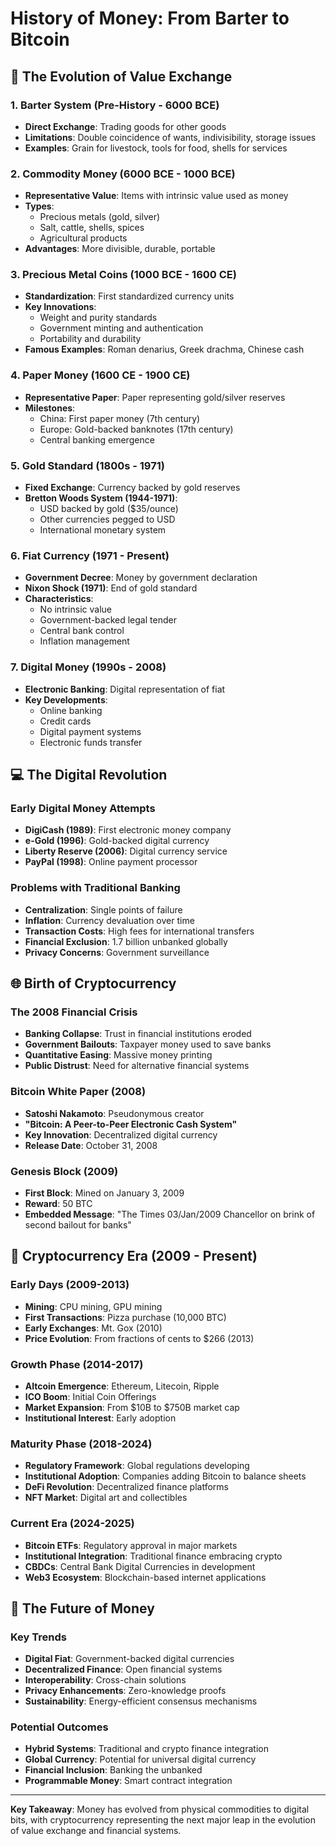 # History of Money: From Barter to Bitcoin

## 🔄 The Evolution of Value Exchange

### 1. Barter System (Pre-History - 6000 BCE)
- **Direct Exchange**: Trading goods for other goods
- **Limitations**: Double coincidence of wants, indivisibility, storage issues
- **Examples**: Grain for livestock, tools for food, shells for services

### 2. Commodity Money (6000 BCE - 1000 BCE)
- **Representative Value**: Items with intrinsic value used as money
- **Types**:
  - Precious metals (gold, silver)
  - Salt, cattle, shells, spices
  - Agricultural products
- **Advantages**: More divisible, durable, portable

### 3. Precious Metal Coins (1000 BCE - 1600 CE)
- **Standardization**: First standardized currency units
- **Key Innovations**:
  - Weight and purity standards
  - Government minting and authentication
  - Portability and durability
- **Famous Examples**: Roman denarius, Greek drachma, Chinese cash

### 4. Paper Money (1600 CE - 1900 CE)
- **Representative Paper**: Paper representing gold/silver reserves
- **Milestones**:
  - China: First paper money (7th century)
  - Europe: Gold-backed banknotes (17th century)
  - Central banking emergence

### 5. Gold Standard (1800s - 1971)
- **Fixed Exchange**: Currency backed by gold reserves
- **Bretton Woods System (1944-1971)**:
  - USD backed by gold ($35/ounce)
  - Other currencies pegged to USD
  - International monetary system

### 6. Fiat Currency (1971 - Present)
- **Government Decree**: Money by government declaration
- **Nixon Shock (1971)**: End of gold standard
- **Characteristics**:
  - No intrinsic value
  - Government-backed legal tender
  - Central bank control
  - Inflation management

### 7. Digital Money (1990s - 2008)
- **Electronic Banking**: Digital representation of fiat
- **Key Developments**:
  - Online banking
  - Credit cards
  - Digital payment systems
  - Electronic funds transfer

## 💻 The Digital Revolution

### Early Digital Money Attempts
- **DigiCash (1989)**: First electronic money company
- **e-Gold (1996)**: Gold-backed digital currency
- **Liberty Reserve (2006)**: Digital currency service
- **PayPal (1998)**: Online payment processor

### Problems with Traditional Banking
- **Centralization**: Single points of failure
- **Inflation**: Currency devaluation over time
- **Transaction Costs**: High fees for international transfers
- **Financial Exclusion**: 1.7 billion unbanked globally
- **Privacy Concerns**: Government surveillance

## 🌐 Birth of Cryptocurrency

### The 2008 Financial Crisis
- **Banking Collapse**: Trust in financial institutions eroded
- **Government Bailouts**: Taxpayer money used to save banks
- **Quantitative Easing**: Massive money printing
- **Public Distrust**: Need for alternative financial systems

### Bitcoin White Paper (2008)
- **Satoshi Nakamoto**: Pseudonymous creator
- **"Bitcoin: A Peer-to-Peer Electronic Cash System"**
- **Key Innovation**: Decentralized digital currency
- **Release Date**: October 31, 2008

### Genesis Block (2009)
- **First Block**: Mined on January 3, 2009
- **Reward**: 50 BTC
- **Embedded Message**: "The Times 03/Jan/2009 Chancellor on brink of second bailout for banks"

## 🚀 Cryptocurrency Era (2009 - Present)

### Early Days (2009-2013)
- **Mining**: CPU mining, GPU mining
- **First Transactions**: Pizza purchase (10,000 BTC)
- **Early Exchanges**: Mt. Gox (2010)
- **Price Evolution**: From fractions of cents to $266 (2013)

### Growth Phase (2014-2017)
- **Altcoin Emergence**: Ethereum, Litecoin, Ripple
- **ICO Boom**: Initial Coin Offerings
- **Market Expansion**: From $10B to $750B market cap
- **Institutional Interest**: Early adoption

### Maturity Phase (2018-2024)
- **Regulatory Framework**: Global regulations developing
- **Institutional Adoption**: Companies adding Bitcoin to balance sheets
- **DeFi Revolution**: Decentralized finance platforms
- **NFT Market**: Digital art and collectibles

### Current Era (2024-2025)
- **Bitcoin ETFs**: Regulatory approval in major markets
- **Institutional Integration**: Traditional finance embracing crypto
- **CBDCs**: Central Bank Digital Currencies in development
- **Web3 Ecosystem**: Blockchain-based internet applications

## 🔮 The Future of Money

### Key Trends
- **Digital Fiat**: Government-backed digital currencies
- **Decentralized Finance**: Open financial systems
- **Interoperability**: Cross-chain solutions
- **Privacy Enhancements**: Zero-knowledge proofs
- **Sustainability**: Energy-efficient consensus mechanisms

### Potential Outcomes
- **Hybrid Systems**: Traditional and crypto finance integration
- **Global Currency**: Potential for universal digital currency
- **Financial Inclusion**: Banking the unbanked
- **Programmable Money**: Smart contract integration

---

**Key Takeaway**: Money has evolved from physical commodities to digital bits, with cryptocurrency representing the next major leap in the evolution of value exchange and financial systems.
